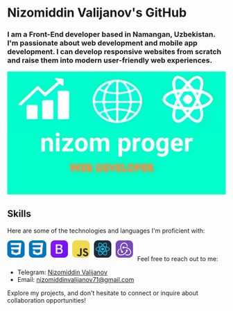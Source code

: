 # Nizomiddin Valijanov's GitHub

### I am a Front-End developer based in Namangan, Uzbekistan. I'm passionate about web development and mobile app development. I can develop responsive websites from scratch and raise them into modern user-friendly web experiences.

![Screenshot](https://github.com/Nizomiddin-Valijanov/Nizomiddin-Valijanov/blob/main/photo_2024-02-03_22-45-07.jpg)

## Skills

Here are some of the technologies and languages I'm proficient with:

<img align="left" alt="HTML" width="40px" style="padding-right:10px;"
   src="https://github.com/tandpfun/skill-icons/blob/main/icons/CSS.svg"
   />
<img align="left" alt="CSS" width="40px" style="padding-right:10px;"
   src="https://github.com/tandpfun/skill-icons/blob/main/icons/CSS.svg"
   />
<img align="left" alt="BOOTSTRAP" width="40px" style="padding-right:10px;"
   src="https://github.com/tandpfun/skill-icons/blob/main/icons/Bootstrap.svg"
   />

<img align="left" alt="JavaScript" width="40px" style="padding-right:10px;"
   src="https://github.com/tandpfun/skill-icons/blob/main/icons/JavaScript.svg"
   />

<img align="left" alt="React" width="40px" style="padding-right:10px;"
   src="https://github.com/tandpfun/skill-icons/blob/main/icons/React-Dark.svg"
   />
<img align="left" alt="REDUX" width="40px" style="padding-right:10px;"
   src="https://github.com/tandpfun/skill-icons/blob/main/icons/Redux.svg"
   />

<br />
<br />
Feel free to reach out to me:

- Telegram: [Nizomiddin Valijanov](https://www.linkedin.com/in/nizomiddin-valijanov-5b80032aa)
- Email: nizomiddinvalijanov71@gmail.com

Explore my projects, and don't hesitate to connect or inquire about collaboration opportunities!
